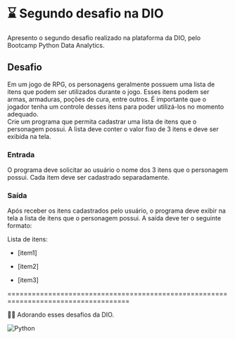 # :hourglass:	 Segundo desafio na DIO
Apresento o segundo desafio realizado na plataforma da DIO, pelo Bootcamp Python Data Analytics.

## Desafio
Em um jogo de RPG, os personagens geralmente possuem uma lista de itens que podem ser utilizados durante o jogo. Esses itens podem ser armas, armaduras, poções de cura, entre outros. É importante que o jogador tenha um controle desses itens para poder utilizá-los no momento adequado.
<br>
Crie um programa que permita cadastrar uma lista de itens que o personagem possui. A lista deve conter o valor fixo de 3 itens e deve ser exibida na tela.

### Entrada
O programa deve solicitar ao usuário o nome dos 3 itens que o personagem possui. Cada item deve ser cadastrado separadamente.

### Saída
Após receber os itens cadastrados pelo usuário, o programa deve exibir na tela a lista de itens que o personagem possui. A saída deve ter o seguinte formato:

Lista de itens:<p>
- [item1]<p>
- [item2]<p>
- [item3]<p>

====================================================================================

:woman_technologist: Adorando esses desafios da DIO. 

![Python](https://img.shields.io/badge/python-3670A0?style=for-the-badge&logo=python&logoColor=ffdd54)
